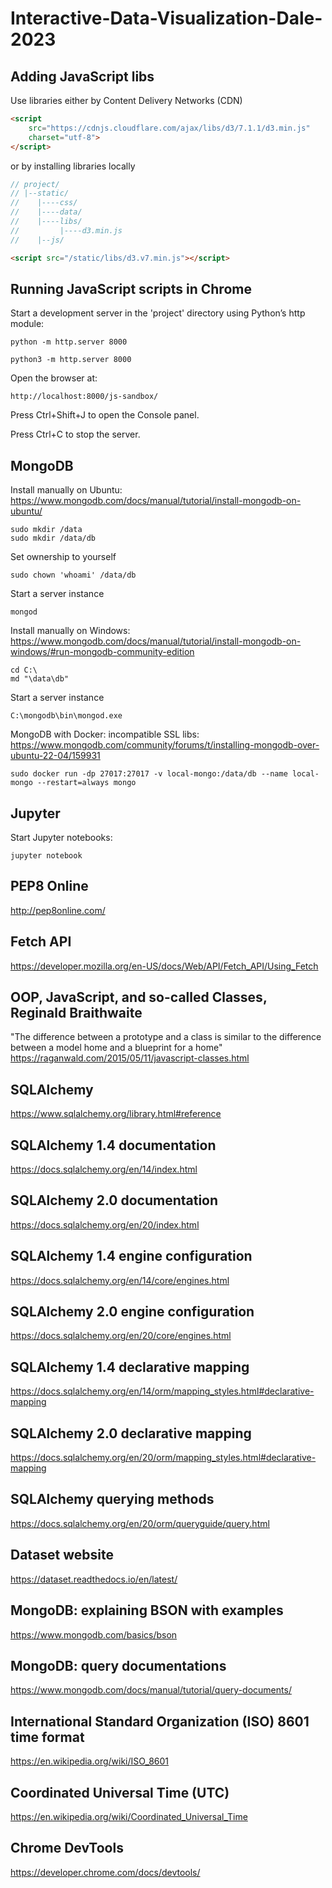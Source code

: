 # Interactive-Data-Visualization-Dale-2023

## Adding JavaScript libs
Use libraries either by Content Delivery Networks (CDN)
```html
<script
    src="https://cdnjs.cloudflare.com/ajax/libs/d3/7.1.1/d3.min.js"
    charset="utf-8">
</script>
```
or by installing libraries locally
```javascript
// project/
// |--static/
//    |----css/
//    |----data/
//    |----libs/
//         |----d3.min.js
//    |--js/
```
```html
<script src="/static/libs/d3.v7.min.js"></script>
```

## Running JavaScript scripts in Chrome
Start a development server in the 'project' directory using Python’s http module:
```commandline
python -m http.server 8000
```
```commandline
python3 -m http.server 8000
```
Open the browser at:
```
http://localhost:8000/js-sandbox/
```
Press Ctrl+Shift+J to open the Console panel.

Press Ctrl+C to stop the server.

## MongoDB
Install manually on Ubuntu:
https://www.mongodb.com/docs/manual/tutorial/install-mongodb-on-ubuntu/
```commandline
sudo mkdir /data
sudo mkdir /data/db
```
Set ownership to yourself
```commandline
sudo chown 'whoami' /data/db
```
Start a server instance
```commandline
mongod
```
Install manually on Windows:
https://www.mongodb.com/docs/manual/tutorial/install-mongodb-on-windows/#run-mongodb-community-edition
```commandline
cd C:\
md "\data\db"
```
Start a server instance
```commandline
C:\mongodb\bin\mongod.exe
```
MongoDB with Docker: incompatible SSL libs: https://www.mongodb.com/community/forums/t/installing-mongodb-over-ubuntu-22-04/159931
```commandline
sudo docker run -dp 27017:27017 -v local-mongo:/data/db --name local-mongo --restart=always mongo
```

## Jupyter
Start Jupyter notebooks:
```commandline
jupyter notebook
```

## PEP8 Online
http://pep8online.com/

## Fetch API
https://developer.mozilla.org/en-US/docs/Web/API/Fetch_API/Using_Fetch

## OOP, JavaScript, and so-called Classes, Reginald Braithwaite
"The difference between a prototype and a class is similar to the difference between a model home and a blueprint for a home"
https://raganwald.com/2015/05/11/javascript-classes.html

## SQLAlchemy
https://www.sqlalchemy.org/library.html#reference

## SQLAlchemy 1.4 documentation
https://docs.sqlalchemy.org/en/14/index.html

## SQLAlchemy 2.0 documentation
https://docs.sqlalchemy.org/en/20/index.html

## SQLAlchemy 1.4 engine configuration
https://docs.sqlalchemy.org/en/14/core/engines.html

## SQLAlchemy 2.0 engine configuration
https://docs.sqlalchemy.org/en/20/core/engines.html

## SQLAlchemy 1.4 declarative mapping
https://docs.sqlalchemy.org/en/14/orm/mapping_styles.html#declarative-mapping

## SQLAlchemy 2.0 declarative mapping
https://docs.sqlalchemy.org/en/20/orm/mapping_styles.html#declarative-mapping

## SQLAlchemy querying methods
https://docs.sqlalchemy.org/en/20/orm/queryguide/query.html

## Dataset website
https://dataset.readthedocs.io/en/latest/

## MongoDB: explaining BSON with examples
https://www.mongodb.com/basics/bson

## MongoDB: query documentations
https://www.mongodb.com/docs/manual/tutorial/query-documents/

## International Standard Organization (ISO) 8601 time format
https://en.wikipedia.org/wiki/ISO_8601

## Coordinated Universal Time (UTC)
https://en.wikipedia.org/wiki/Coordinated_Universal_Time

## Chrome DevTools
https://developer.chrome.com/docs/devtools/